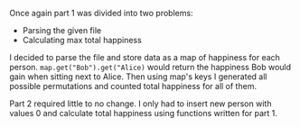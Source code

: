 Once again part 1 was divided into two problems:
- Parsing the given file
- Calculating max total happiness

I decided to parse the file and store data as a map of happiness for each person.
```map.get("Bob").get("Alice)``` would return the happiness Bob would gain when sitting next to Alice.
Then using map's keys I generated all possible permutations and counted total happiness for all of them.

Part 2 required little to no change. I only had to insert new person with values 0 and calculate
total happiness using functions written for part 1.
